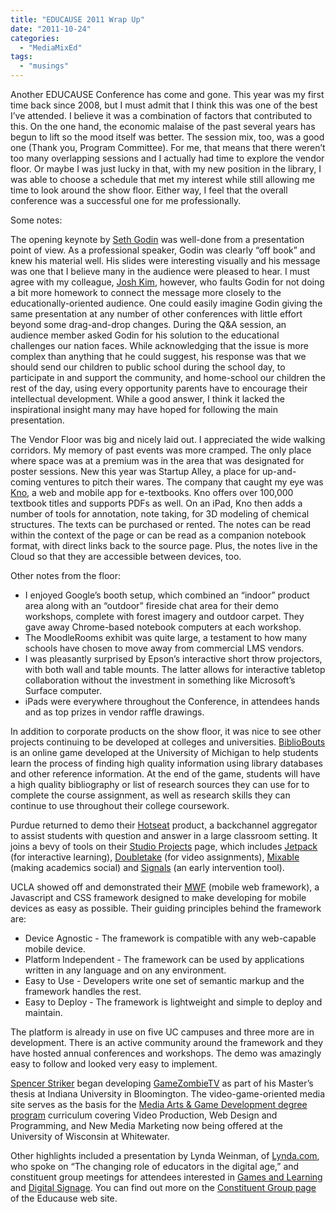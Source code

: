 ```yaml
---
title: "EDUCAUSE 2011 Wrap Up"
date: "2011-10-24"
categories: 
  - "MediaMixEd"
tags: 
  - "musings"
---
```


Another EDUCAUSE Conference has come and gone. This year was my first time back since 2008, but I must admit that I think this was one of the best I’ve attended. I believe it was a combination of factors that contributed to this. On the one hand, the economic malaise of the past several years has begun to lift so the mood itself was better. The session mix, too, was a good one (Thank you, Program Committee). For me, that means that there weren’t too many overlapping sessions and I actually had time to explore the vendor floor. Or maybe I was just lucky in that, with my new position in the library, I was able to choose a schedule that met my interest while still allowing me time to look around the show floor. Either way, I feel that the overall conference was a successful one for me professionally.

Some notes:

The opening keynote by [Seth Godin](http://www.sethgodin.com/sg/) was well-done from a presentation point of view. As a professional speaker, Godin was clearly “off book” and knew his material well. His slides were interesting visually and his message was one that I believe many in the audience were pleased to hear. I must agree with my colleague, [Josh Kim](http://www.insidehighered.com/blogs/educause-day-1-observations), however, who faults Godin for not doing a bit more homework to connect the message more closely to the educationally-oriented audience. One could easily imagine Godin giving the same presentation at any number of other conferences with little effort beyond some drag-and-drop changes. During the Q&A session, an audience member asked Godin for his solution to the educational challenges our nation faces. While acknowledging that the issue is more complex than anything that he could suggest, his response was that we should send our children to public school during the school day, to participate in and support the community, and home-school our children the rest of the day, using every opportunity parents have to encourage their intellectual development. While a good answer, I think it lacked the inspirational insight many may have hoped for following the main presentation.

The Vendor Floor was big and nicely laid out. I appreciated the wide walking corridors. My memory of past events was more cramped. The only place where space was at a premium was in the area that was designated for poster sessions. New this year was Startup Alley, a place for up-and-coming ventures to pitch their wares. The company that caught my eye was [Kno](http://www.kno.com/home), a web and mobile app for e-textbooks. Kno offers over 100,000 textbook titles and supports PDFs as well. On an iPad, Kno then adds a number of tools for annotation, note taking, for 3D modeling of chemical structures. The texts can be purchased or rented. The notes can be read within the context of the page or can be read as a companion notebook format, with direct links back to the source page. Plus, the notes live in the Cloud so that they are accessible between devices, too.

Other notes from the floor:

- I enjoyed Google’s booth setup, which combined an “indoor” product area along with an “outdoor” fireside chat area for their demo workshops, complete with forest imagery and outdoor carpet. They gave away Chrome-based notebook computers at each workshop.
- The MoodleRooms exhibit was quite large, a testament to how many schools have chosen to move away from commercial LMS vendors.
- I was pleasantly surprised by Epson’s interactive short throw projectors, with both wall and table mounts. The latter allows for interactive tabletop collaboration without the investment in something like Microsoft’s Surface computer.
- iPads were everywhere throughout the Conference, in attendees hands and as top prizes in vendor raffle drawings.

In addition to corporate products on the show floor, it was nice to see other projects continuing to be developed at colleges and universities. [BiblioBouts](http://bibliobouts.org/) is an online game developed at the University of Michigan to help students learn the process of finding high quality information using library databases and other reference information. At the end of the game, students will have a high quality bibliography or list of research sources they can use for to complete the course assignment, as well as research skills they can continue to use throughout their college coursework.

Purdue returned to demo their [Hotseat](http://www.itap.purdue.edu/studio/hotseat/) product, a backchannel aggregator to assist students with question and answer in a large classroom setting. It joins a bevy of tools on their [Studio Projects](http://www.itap.purdue.edu/studio/) page, which includes [Jetpack](http://www.itap.purdue.edu/studio/jetpack/) (for interactive learning), [Doubletake](http://www.itap.purdue.edu/studio/doubletake/) (for video assignments), [Mixable](http://www.itap.purdue.edu/studio/mixable/) (making academics social) and [Signals](http://www.itap.purdue.edu/studio/signals/) (an early intervention tool).

UCLA showed off and demonstrated their [MWF](http://mwf.ucla.edu/) (mobile web framework), a Javascript and CSS framework designed to make developing for mobile devices as easy as possible. Their guiding principles behind the framework are:

- Device Agnostic - The framework is compatible with any web-capable mobile device.
- Platform Independent - The framework can be used by applications written in any language and on any environment.
- Easy to Use - Developers write one set of semantic markup and the framework handles the rest.
- Easy to Deploy - The framework is lightweight and simple to deploy and maintain.

The platform is already in use on five UC campuses and three more are in development. There is an active community around the framework and they have hosted annual conferences and workshops. The demo was amazingly easy to follow and looked very easy to implement.

[Spencer Striker](https://plus.google.com/107728211164882151456/about) began developing [GameZombieTV](http://www.gamezombie.tv/) as part of his Master’s thesis at Indiana University in Bloomington. The video-game-oriented media site serves as the basis for the [Media Arts & Game Development degree program](http://www.uww.edu/cac/magd/) curriculum covering Video Production, Web Design and Programming, and New Media Marketing now being offered at the University of Wisconsin at Whitewater.

Other highlights included a presentation by Lynda Weinman, of [Lynda.com](http://Lynda.com), who spoke on “The changing role of educators in the digital age,” and constituent group meetings for attendees interested in [Games and Learning](http://www.educause.edu/cg/gamesandlearning) and [Digital Signage](http://www.educause.edu/DigitalSignageConstituentGroup/233130). You can find out more on the [Constituent Group page](http://www.educause.edu/cg) of the Educause web site.
